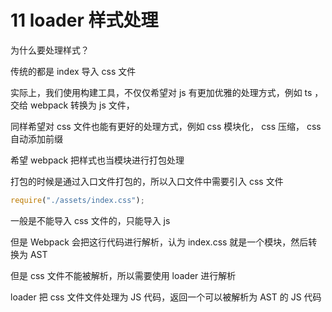 # 11 loader 样式处理

为什么要处理样式？

传统的都是 index 导入 css 文件

实际上，我们使用构建工具，不仅仅希望对 js 有更加优雅的处理方式，例如 ts ，交给 webpack 转换为 js 文件，

同样希望对 css 文件也能有更好的处理方式，例如 css 模块化， css 压缩， css 自动添加前缀

希望 webpack 把样式也当模块进行打包处理

打包的时候是通过入口文件打包的，所以入口文件中需要引入 css 文件

```js
require("./assets/index.css");
```

一般是不能导入 css 文件的，只能导入 js

但是 Webpack 会把这行代码进行解析，认为 index.css 就是一个模块，然后转换为 AST

但是 css 文件不能被解析，所以需要使用 loader 进行解析

loader 把 css 文件文件处理为 JS 代码，返回一个可以被解析为 AST 的 JS 代码